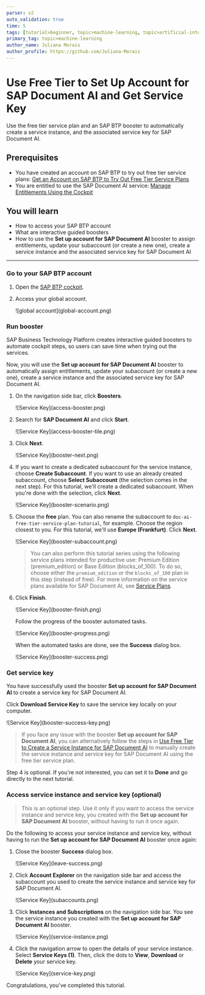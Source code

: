 ```yaml
---
parser: v2
auto_validation: true
time: 5
tags: [tutorial>beginner, topic>machine-learning, topic>artificial-intelligence, topic>cloud, software-product>sap-business-technology-platform, software-product>sap-ai-services, software-product>sap-document-ai, tutorial>free-tier]
primary_tag: topic>machine-learning
author_name: Juliana Morais
author_profile: https://github.com/Juliana-Morais
---
```


# Use Free Tier to Set Up Account for SAP Document AI and Get Service Key
<!-- description --> Use the free tier service plan and an SAP BTP booster to automatically create a service instance, and the associated service key for SAP Document AI.

## Prerequisites
- You have created an account on SAP BTP to try out free tier service plans: [Get an Account on SAP BTP to Try Out Free Tier Service Plans](btp-free-tier-account)
- You are entitled to use the SAP Document AI service: [Manage Entitlements Using the Cockpit](btp-cockpit-entitlements)

## You will learn
  - How to access your SAP BTP account
  - What are interactive guided boosters
  - How to use the **Set up account for SAP Document AI** booster to assign entitlements, update your subaccount (or create a new one), create a service instance and the associated service key for SAP Document AI

---

### Go to your SAP BTP account


1. Open the [SAP BTP cockpit](https://account.hana.ondemand.com/cockpit#/home/allaccounts).

2. Access your global account.

    <!-- border -->![global account](global-account.png)



### Run booster


SAP Business Technology Platform creates interactive guided boosters to automate cockpit steps, so users can save time when trying out the services.

Now, you will use the **Set up account for SAP Document AI** booster to automatically assign entitlements, update your subaccount (or create a new one), create a service instance and the associated service key for SAP Document AI.

1. On the navigation side bar, click **Boosters**.

    <!-- border -->![Service Key](access-booster.png)

2. Search for **SAP Document AI** and click **Start**.

    <!-- border -->![Service Key](access-booster-tile.png)

3. Click **Next**.

    <!-- border -->![Service Key](booster-next.png)

4. If you want to create a dedicated subaccount for the service instance, choose **Create Subaccount**. If you want to use an already created subaccount, choose **Select Subaccount** (the selection comes in the next step). For this tutorial, we'll create a dedicated subaccount. When you're done with the selection, click **Next**.

    <!-- border -->![Service Key](booster-scenario.png)

5. Choose the **free** plan. You can also rename the subaccount to `doc-ai-free-tier-service-plan-tutorial`, for example. Choose the region closest to you. For this tutorial, we'll use **Europe (Frankfurt)**. Click **Next**.

    <!-- border -->![Service Key](booster-subaccount.png)

    >You can also perform this tutorial series using the following service plans intended for productive use: Premium Edition (premium_edition) or Base Edition (blocks_of_100). To do so, choose either the `premium_edition` or the `blocks_of_100` plan in this step (instead of free). For more information on the service plans available for SAP Document AI, see [Service Plans](https://help.sap.com/docs/DOCUMENT_INFORMATION_EXTRACTION/5fa7265b9ff64d73bac7cec61ee55ae6/2c17b2aa8d6b4fa8a5c6259a33feb360.html).

6. Click **Finish**.

    <!-- border -->![Service Key](booster-finish.png)

    Follow the progress of the booster automated tasks.

    <!-- border -->![Service Key](booster-progress.png)

    When the automated tasks are done, see the **Success** dialog box.

    <!-- border -->![Service Key](booster-success.png)



### Get service key


You have successfully used the booster **Set up account for SAP Document AI** to create a service key for SAP Document AI.

Click **Download Service Key** to save the service key locally on your computer.

<!-- border -->![Service Key](booster-success-key.png)

>If you face any issue with the booster **Set up account for SAP Document AI**, you can alternatively follow the steps in [Use Free Tier to Create a Service Instance for SAP Document AI](cp-aibus-dox-free-service-instance) to manually create the service instance and service key for SAP Document AI using the free tier service plan.

Step 4 is optional. If you're not interested, you can set it to **Done** and go directly to the next tutorial.




### Access service instance and service key (optional)


> This is an optional step. Use it only if you want to access the service instance and service key, you created with the **Set up account for SAP Document AI** booster, without having to run it once again.

Do the following to access your service instance and service key, without having to run the **Set up account for SAP Document AI** booster once again:

1. Close the booster **Success** dialog box.

    <!-- border -->![Service Key](leave-success.png)

2. Click **Account Explorer** on the navigation side bar and access the subaccount you used to create the service instance and service key for SAP Document AI.

    <!-- border -->![Service Key](subaccounts.png)

3. Click **Instances and Subscriptions** on the navigation side bar. You see the service instance you created with the **Set up account for SAP Document AI** booster.

    <!-- border -->![Service Key](service-instance.png)

4. Click the navigation arrow to open the details of your service instance. Select **Service Keys (1)**. Then, click the dots to **View**, **Download** or **Delete** your service key.

    <!-- border -->![Service Key](service-key.png)

Congratulations, you've completed this tutorial.